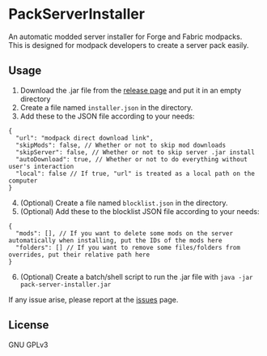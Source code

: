 # PackServerInstaller
An automatic modded server installer for Forge and Fabric modpacks.  
This is designed for modpack developers to create a server pack easily.
## Usage
1. Download the .jar file from the [release page](https://github.com/North-West-Wind/PackServerInstaller/releases/latest) and put it in an empty directory
2. Create a file named `installer.json` in the directory.
3. Add these to the JSON file according to your needs:
```json5
{
  "url": "modpack direct download link",
  "skipMods": false, // Whether or not to skip mod downloads
  "skipServer": false, // Whether or not to skip server .jar install
  "autoDownload": true, // Whether or not to do everything without user's interaction
  "local": false // If true, "url" is treated as a local path on the computer
}
```
4. (Optional) Create a file named `blocklist.json` in the directory.
5. (Optional) Add these to the blocklist JSON file according to your needs:
```json5
{
  "mods": [], // If you want to delete some mods on the server automatically when installing, put the IDs of the mods here
  "folders": [] // If you want to remove some files/folders from overrides, put their relative path here
}
```
6. (Optional) Create a batch/shell script to run the .jar file with `java -jar pack-server-installer.jar`

If any issue arise, please report at the [issues](https://github.com/North-West-Wind/PackServerInstaller/issues) page.
## License
GNU GPLv3